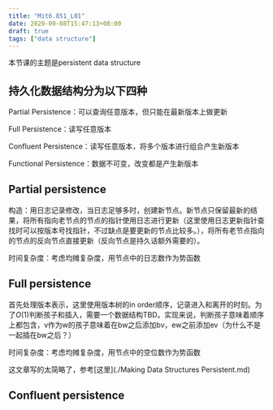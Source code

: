```yaml
---
title: "Mit6.851_L01"
date: 2020-09-08T15:47:13+08:00
draft: true
tags: ["data structure"]
---
```


本节课的主题是persistent data structure

## 持久化数据结构分为以下四种

Partial Persistence：可以查询任意版本，但只能在最新版本上做更新

Full Persistence：读写任意版本

Confluent Persistence：读写任意版本，将多个版本进行组合产生新版本

Functional Persistence：数据不可变，改变都是产生新版本

## Partial persistence

构造：用日志记录修改，当日志足够多时，创建新节点。新节点只保留最新的结果，将所有指向老节点的节点的指针使用日志进行更新（这里使用日志更新指针查找时可以按版本号找指针，不过缺点是要更新的节点比较多。），将所有老节点指向的节点的反向节点直接更新（反向节点是持久话额外需要的）。

时间复杂度：考虑均摊复杂度，用节点中的日志数作为势函数

## Full persistence

首先处理版本表示，这里使用版本树的in order顺序，记录进入和离开的时刻。为了$O(1)$判断孩子和插入，需要一个数据结构TBD。实现来说，判断孩子意味着顺序上都包含，v作为w的孩子意味着在bw之后添加bv，ew之前添加ev（为什么不是一起插在bw之后？）

时间复杂度：考虑均摊复杂度，用节点中的空位数作为势函数

这文章写的太简略了，参考[这里](./Making Data Structures Persistent.md)

## Confluent persistence